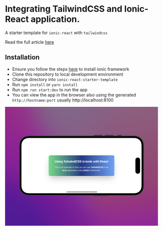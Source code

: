 # Integrating TailwindCSS and Ionic-React application.

A starter template for `ionic-react` with `tailwindcss`

Read the full article [here](https://medium.com/p/c038b95af704#3136-23e56f83a5eb)

## Installation
- Ensure you follow the steps [here](https://ionicframework.com/docs/intro/cli) to install ionic framework
- Clone this repository to local development environment
- Change directory into `ionic-react-starter-template`
- Run `npm install` or `yarn install`
- Run `npm run start:dev` to run the app
- You can view the app in the browser also using the generated `http://hostname:port` usually http://localhost:8100

![](image.png)